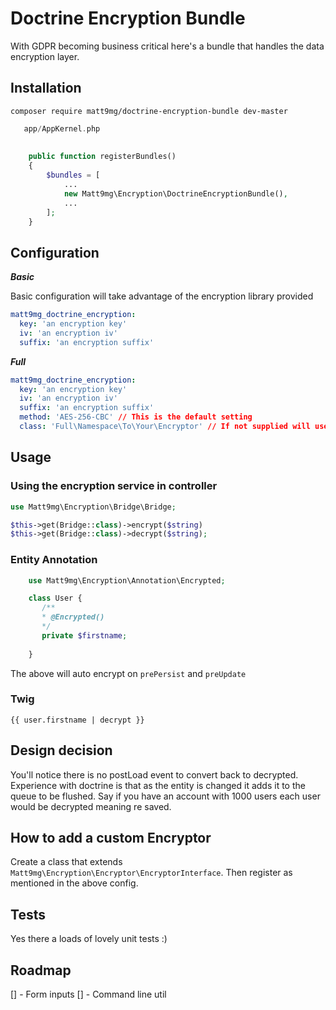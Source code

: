 # Doctrine Encryption Bundle

With GDPR becoming business critical here's a bundle that handles the data encryption layer.

## Installation
```composer require matt9mg/doctrine-encryption-bundle dev-master```

```php
   app/AppKernel.php
   
   
    public function registerBundles()
    {
        $bundles = [
            ...
            new Matt9mg\Encryption\DoctrineEncryptionBundle(),
            ...
        ];
    }
```

## Configuration

***Basic***

Basic configuration will take advantage of the encryption library provided
```yaml
matt9mg_doctrine_encryption:
  key: 'an encryption key'
  iv: 'an encryption iv'
  suffix: 'an encryption suffix'
```

***Full***
```yaml
matt9mg_doctrine_encryption:
  key: 'an encryption key'
  iv: 'an encryption iv'
  suffix: 'an encryption suffix'
  method: 'AES-256-CBC' // This is the default setting
  class: 'Full\Namespace\To\Your\Encryptor' // If not supplied will use the default
```

## Usage

### Using the encryption service in controller
```php
use Matt9mg\Encryption\Bridge\Bridge;

$this->get(Bridge::class)->encrypt($string)
$this->get(Bridge::class)->decrypt($string);
```

### Entity Annotation
```php
    use Matt9mg\Encryption\Annotation\Encrypted;

    class User {
       /**
       * @Encrypted()
       */
       private $firstname;
    
    }
```

The above will auto encrypt on `prePersist` and `preUpdate` 

### Twig
```twig
{{ user.firstname | decrypt }}
```

## Design decision
You'll notice there is no postLoad event to convert back to decrypted. Experience with doctrine is that as the entity is changed it adds it to the queue to be flushed. Say if you have an account with 1000 users each user would be decrypted meaning re saved. 

## How to add a custom Encryptor
Create a class that extends ```Matt9mg\Encryption\Encryptor\EncryptorInterface```. Then register as mentioned in the above config.

## Tests
Yes there a loads of lovely unit tests :)

## Roadmap
[] - Form inputs
[] - Command line util